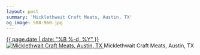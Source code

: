 ```yaml
---
layout: post
summary: 'Micklethwait Craft Meats, Austin, TX'
og_image: 588-960.jpg
---
```


<p>
 <time>
  <a href="/588">
   {{ page.date | date: "%B %-d, %Y" }}
  </a>
 </time>
 <a href="/588">
  <img alt="Micklethwait Craft Meats, Austin, TX" data-taken="12/16/2016" sizes="(min-width: 700px) 50vw, calc(100vw - 2rem)" src="{{ site.assets_url }}/588-480.jpg" srcset="{{ site.assets_url }}/588-240.jpg 240w, {{ site.assets_url }}/588-480.jpg 480w, {{ site.assets_url }}/588-720.jpg 720w, {{ site.assets_url }}/588-960.jpg 960w"/>
 </a>
 <span>
  Micklethwait Craft Meats, Austin, TX
 </span>
</p>
